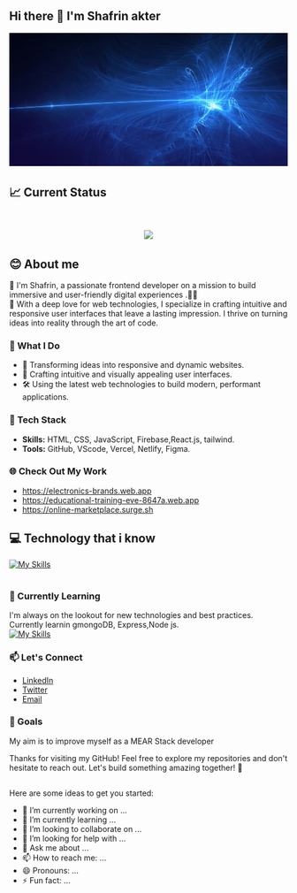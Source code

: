 ## Hi there 👋 I'm Shafrin akter

![picture alt](./images/shafrin.gif)



## 📈 Current Status

<br />
<p align="center">
  <img width="60%" src="https://github-readme-streak-stats.herokuapp.com?user=shafrinakterr&theme=transparent&hide_border=true)](https://git.io/streak-stats" />
</p>

##
## 😊 About me
 👋 I'm Shafrin, a passionate frontend developer on a mission to build immersive and user-friendly digital experiences .👨‍💻
<br> 🚀 With a deep love for web technologies, I specialize in crafting intuitive and responsive user interfaces that leave a lasting impression. I thrive on turning ideas into reality through the art of code.

### 💼 What I Do

- 🚀 Transforming ideas into responsive and dynamic websites.
- 🎨 Crafting intuitive and visually appealing user interfaces.
- 🛠️ Using the latest web technologies to build modern, performant applications.

### 🔧 Tech Stack

- **Skills:** HTML, CSS, JavaScript, Firebase,React.js, tailwind.
- **Tools:** GitHub, VScode, Vercel, Netlify, Figma.

### 🌐 Check Out My Work
* https://electronics-brands.web.app
* https://educational-training-eve-8647a.web.app
* https://online-marketplace.surge.sh

## 💻 Technology that i know
[![My Skills](https://skillicons.dev/icons?i=html,css,js,react,firebase,tailwind,figma,mongodb,express,nodejs)](https://skillicons.dev)
#
### 🌱 Currently Learning

I'm always on the lookout for new technologies and best practices. Currently learnin gmongoDB, Express,Node js.<br> [![My Skills](https://skillicons.dev/icons?i=mongodb,express,nodejs)](https://skillicons.dev)

### 📫 Let's Connect

- [LinkedIn](next)
- [Twitter](next)
- [Email](shafrinakterr@gmail.com)


### 🎯 Goals

My aim is to improve myself as a MEAR Stack developer

Thanks for visiting my GitHub! Feel free to explore my repositories and don't hesitate to reach out. Let's build something amazing together! 🚀

##

Here are some ideas to get you started:

- 🔭 I’m currently working on ...
- 🌱 I’m currently learning ...
- 👯 I’m looking to collaborate on ...
- 🤔 I’m looking for help with ...
- 💬 Ask me about ...
- 📫 How to reach me: ...
- 😄 Pronouns: ...
- ⚡ Fun fact: ...

